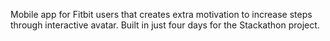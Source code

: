 Mobile app for Fitbit users that creates extra motivation to increase steps through interactive avatar.
Built in just four days for the Stackathon project.
